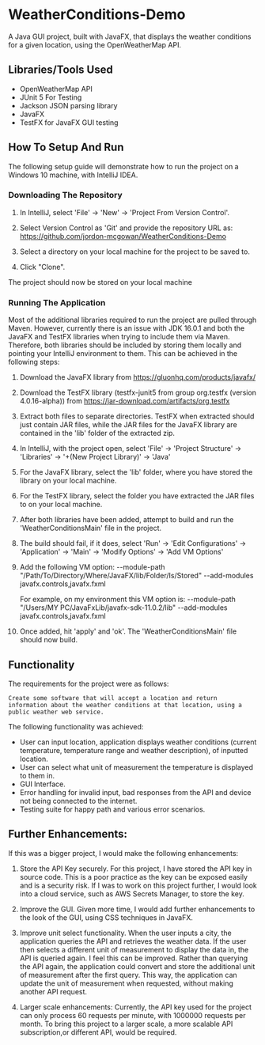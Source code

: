 # WeatherConditions-Demo
A Java GUI project, built with JavaFX, that displays the weather conditions for a given location, using the OpenWeatherMap API.

## Libraries/Tools Used

* OpenWeatherMap API
* JUnit 5 For Testing
* Jackson JSON parsing library
* JavaFX 
* TestFX for JavaFX GUI testing

## How To Setup And Run
The following setup guide will demonstrate how to run the project on a Windows 10 machine, with IntelliJ IDEA.

### Downloading The Repository

  1) In IntelliJ, select 'File' -> 'New' -> 'Project From Version Control'.
  
  2) Select Version Control as 'Git' and provide the repository URL as: https://github.com/jordon-mcgowan/WeatherConditions-Demo
  
  3) Select a directory on your local machine for the project to be saved to.
  
  4) Click "Clone".
  
The project should now be stored on your local machine


### Running The Application
Most of the additional libraries required to run the project are pulled through Maven. However, currently there is an issue
with JDK 16.0.1 and both the JavaFX and TestFX libraries when trying to include them via Maven. Therefore, both libraries should
be included by storing them locally and pointing your IntelliJ environment to them. This can be achieved in the following steps:

  1) Download the JavaFX library from https://gluonhq.com/products/javafx/
  
  2) Download the TestFX library (testfx-junit5 from group org.testfx (version 4.0.16-alpha)) from https://jar-download.com/artifacts/org.testfx
  
  3) Extract both files to separate directories. TestFX when extracted should just contain JAR files, while the JAR files for the JavaFX library are contained in the 'lib' folder of the extracted zip.
  
  4) In IntelliJ, with the project open, select 'File' -> 'Project Structure' -> 'Libraries' -> '+(New Project Library)' -> 'Java'
  
  5) For the JavaFX library, select the 'lib' folder, where you have stored the library on your local machine.
  
  6) For the TestFX library, select the folder you have extracted the JAR files to on your local machine.
  
  7) After both libraries have been added, attempt to build and run the 'WeatherConditionsMain' file in the project. 
  
  8) The build should fail, if it does, select 'Run' -> 'Edit Configurations' -> 'Application' -> 'Main' -> 'Modify Options' -> 'Add VM Options'
  
  9) Add the following VM option:
     --module-path "/Path/To/Directory/Where/JavaFX/lib/Folder/Is/Stored" --add-modules javafx.controls,javafx.fxml 
     
     For example, on my environment this VM option is:
     --module-path "/Users/MY PC/JavaFxLib/javafx-sdk-11.0.2/lib" --add-modules javafx.controls,javafx.fxml 
     
  10) Once added, hit 'apply' and 'ok'. The 'WeatherConditionsMain' file should now build. 
  
  ## Functionality
  The requirements for the project were as follows:
  
    Create some software that will accept a location and return information about the weather conditions at that location, using a public weather web service.
    
  The following functionality was achieved:
  
  * User can input location, application displays weather conditions (current temperature, temperature range and weather description), of inputted location. 
  * User can select what unit of measurement the temperature is displayed to them in.
  * GUI Interface.
  * Error handling for invalid input, bad responses from the API and device not being connected to the internet.
  * Testing suite for happy path and various error scenarios.
  
  ## Further Enhancements:
  
  If this was a bigger project, I would make the following enhancements:
  
  1) Store the API Key securely. For this project, I have stored the API key in source code. This is a poor practice as the key can be exposed easily and is a security risk. If I
     was to work on this project further, I would look into a cloud service, such as AWS Secrets Manager, to store the key.
     
  2) Improve the GUI. Given more time, I would add further enhancements to the look of the GUI, using CSS techniques in JavaFX.
  
  3) Improve unit select functionality. When the user inputs a city, the application queries the API and retrieves the weather data. If the user then selects a different unit of measurement to display the data in,
     the API is queried again. I feel this can be improved. Rather than querying the API again, the application could convert and store the additional unit of measurement after the first query. This way, the application
     can update the unit of measurement when requested, without making another API request.
  
  4) Larger scale enhancements: Currently, the API key used for the project can only process 60 requests per minute, with 1000000 requests per month. To bring this project to a larger scale, a more scalable API subscription,or different API, would be required.
  
